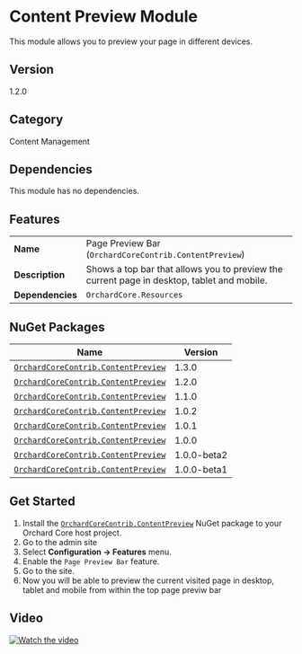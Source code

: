 # Content Preview Module

This module allows you to preview your page in different devices.

## Version

1.2.0

## Category

Content Management

## Dependencies

This module has no dependencies.

## Features

|                  |                                                                                            |
|------------------|--------------------------------------------------------------------------------------------|
| **Name**         | Page Preview Bar (`OrchardCoreContrib.ContentPreview`)                                     |
| **Description**  | Shows a top bar that allows you to preview the current page in desktop, tablet and mobile. |
| **Dependencies** | `OrchardCore.Resources`                                                                    |

## NuGet Packages

| Name                                                                                                                | Version     |
|---------------------------------------------------------------------------------------------------------------------|-------------|
| [`OrchardCoreContrib.ContentPreview`](https://www.nuget.org/packages/OrchardCoreContrib.ContentPreview/1.3.0)       | 1.3.0       |
| [`OrchardCoreContrib.ContentPreview`](https://www.nuget.org/packages/OrchardCoreContrib.ContentPreview/1.2.0)       | 1.2.0       |
| [`OrchardCoreContrib.ContentPreview`](https://www.nuget.org/packages/OrchardCoreContrib.ContentPreview/1.1.0)       | 1.1.0       |
| [`OrchardCoreContrib.ContentPreview`](https://www.nuget.org/packages/OrchardCoreContrib.ContentPreview/1.0.2)       | 1.0.2       |
| [`OrchardCoreContrib.ContentPreview`](https://www.nuget.org/packages/OrchardCoreContrib.ContentPreview/1.0.1)       | 1.0.1       |
| [`OrchardCoreContrib.ContentPreview`](https://www.nuget.org/packages/OrchardCoreContrib.ContentPreview/1.0.0)       | 1.0.0       |
| [`OrchardCoreContrib.ContentPreview`](https://www.nuget.org/packages/OrchardCoreContrib.ContentPreview/1.0.0-beta2) | 1.0.0-beta2 |
| [`OrchardCoreContrib.ContentPreview`](https://www.nuget.org/packages/OrchardCoreContrib.ContentPreview/1.0.0-beta1) | 1.0.0-beta1 |

## Get Started

1. Install the [`OrchardCoreContrib.ContentPreview`](https://www.nuget.org/packages/OrchardCoreContrib.ContentPreview/) NuGet package to your Orchard Core host project.
2. Go to the admin site
3. Select **Configuration -> Features** menu.
4. Enable the `Page Preview Bar` feature.
5. Go to the site.
6. Now you will be able to preview the current visited page in desktop, tablet and mobile from within the top page previw bar

## Video

[![Watch the video](https://img.youtube.com/vi/HGy2QjdrJoI/maxresdefault.jpg)](https://youtu.be/HGy2QjdrJoI)

